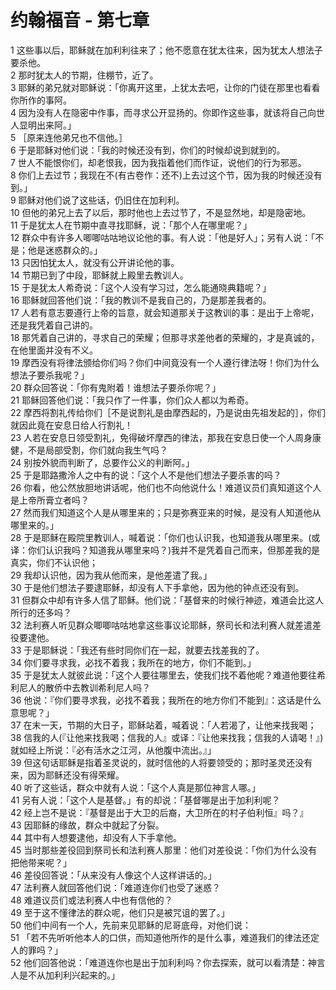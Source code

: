 # 约翰福音 - 第七章
  
 1 这些事以后，耶稣就在加利利往来了；他不愿意在犹太往来，因为犹太人想法子要杀他。  
 2 那时犹太人的节期，住棚节，近了。  
 3 耶稣的弟兄就对耶稣说：「你离开这里，上犹太去吧，让你的门徒在那里也看看你所作的事阿。  
 4 因为没有人在隐密中作事，而寻求公开显扬的。你即作这些事，就该将自己向世人显明出来阿。」  
 5 ［原来连他弟兄也不信他。］  
 6 于是耶稣对他们说：「我的时候还没有到，你们的时候却说到就到的。  
 7 世人不能恨你们，却老恨我，因为我指着他们而作证，说他们的行为邪恶。  
 8 你们上去过节；我现在不(有古卷作：还不)上去过这个节，因为我的时候还没有到。」  
 9 耶稣对他们说了这些话，仍旧住在加利利。  
 10 但他的弟兄上去了以后，那时他也上去过节了，不是显然地，却是隐密地。  
 11 于是犹太人在节期中直寻找耶稣，说：「那个人在哪里呢？」  
 12 群众中有许多人唧唧咕咕地议论他的事。有人说：「他是好人」；另有人说：「不是；他是迷惑群众的。」  
 13 只因怕犹太人，就没有公开讲论他的事。  
 14 节期已到了中段，耶稣就上殿里去教训人。  
 15 于是犹太人希奇说：「这个人没有学习过，怎么能通晓典籍呢？」  
 16 耶稣就回答他们说：「我的教训不是我自己的，乃是那差我者的。  
 17 人若有意志要遵行上帝的旨意，就会知道那关于这教训的事：是出于上帝呢，还是我凭着自己讲的。  
 18 那凭着自己讲的，寻求自己的荣耀；但那寻求差他者的荣耀的，才是真诚的，在他里面并没有不义。  
 19 摩西没有将律法颁给你们吗？你们中间竟没有一个人遵行律法呀！你们为什么想法子要杀我呢？」  
 20 群众回答说：「你有鬼附着！谁想法子要杀你呢？」  
 21 耶稣回答他们说：「我只作了一件事，你们众人都以为希奇。  
 22 摩西将割礼传给你们［不是说割礼是由摩西起的，乃是说由先祖发起的］，你们就因此竟在安息日给人行割礼！  
 23 人若在安息日领受割礼，免得破坏摩西的律法，那我在安息日使一个人周身康健，不是局部受割，你们就向我生气吗？  
 24 别按外貌而判断了，总要作公义的判断阿。」  
 25 于是耶路撒泠人之中有的说：「这个人不是他们想法子要杀害的吗？  
 26 你看，他公然放胆地讲话呢，他们也不向他说什么！难道议员们真知道这个人是上帝所膏立者吗？  
 27 然而我们知道这个人是从哪里来的；只是弥赛亚来的时候，是没有人知道他从哪里来的。」  
 28 于是耶稣在殿院里教训人，喊着说：「你们也认识我，也知道我从哪里来。(或译：你们认识我吗？知道我从哪里来吗？)我并不是凭着自己而来，但那差我的是真实，你们不认识他；  
 29 我却认识他，因为我从他而来，是他差遣了我。」  
 30 于是他们想法子要逮耶稣，却没有人下手拿他，因为他的钟点还没有到。  
 31 但群众中却有许多人信了耶稣。他们说：「基督来的时候行神迹，难道会比这人所行的还多吗？  
 32 法利赛人听见群众唧唧咕咕地拿这些事议论耶稣，祭司长和法利赛人就差遣差役要逮他。  
 33 于是耶稣说：「我还有些时同你们在一起，就要去找差我的了。  
 34 你们要寻求我，必找不着我；我所在的地方，你们不能到。」  
 35 于是犹太人就彼此说：「这个人要往哪里去，使我们找不着他呢？难道他要往希利尼人的散侨中去教训希利尼人吗？  
 36 他说：『你们要寻求我，必找不着我；我所在的地方你们不能到』：这话是什么意思呢？」  
 37 在末一天，节期的大日子，耶稣站着，喊着说：「人若渴了，让他来找我喝；  
 38 信我的人(『让他来找我喝；信我的人』或译：『让他来找我；信我的人请喝！』)就如经上所说：『必有活水之江河，从他腹中流出。』」  
 39 但这句话耶稣是指着圣灵说的，就时信他的人将要领受的；那时圣灵还没有来，因为耶稣还没有得荣耀。  
 40 听了这些话，群众中就有人说：「这个人真是那位神言人哪。」  
 41 另有人说：「这个人是基督。」有的却说：「基督哪是出于加利利呢？  
 42 经上岂不是说：『基督是出于大卫的后裔，大卫所在的村子伯利恒』吗？』  
 43 因耶稣的缘故，群众中就起了分裂。  
 44 其中有人想要逮他，却没有人下手拿他。  
 45 当时那些差役回到祭司长和法利赛人那里：他们对差役说：「你们为什么没有把他带来呢？」  
 46 差役回答说：「从来没有人像这个人这样讲话的。」  
 47 法利赛人就回答他们说：「难道连你们也受了迷惑？  
 48 难道议员们或法利赛人中也有信他的？  
 49 至于这不懂律法的群众呢，他们只是被咒诅的罢了。」  
 50 他们中间有一个人，先前来见耶稣的尼哥底母，对他们说：  
 51 「若不先听听他本人的口供，而知道他所作的是什么事，难道我们的律法还定人的罪吗？」  
 52 他们回答他说：「难道连你也是出于加利利吗？你去探索，就可以看清楚：神言人是不从加利利兴起来的。」